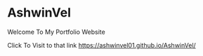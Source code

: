 # AshwinVel


Welcome To My Portfolio Website

Click To Visit to that link  https://ashwinvel01.github.io/AshwinVel/
